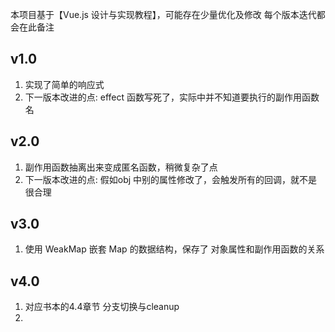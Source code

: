 本项目基于【Vue.js 设计与实现教程】，可能存在少量优化及修改
每个版本迭代都会在此备注

## v1.0
1. 实现了简单的响应式
2. 下一版本改进的点: effect 函数写死了，实际中并不知道要执行的副作用函数名


## v2.0
1. 副作用函数抽离出来变成匿名函数，稍微复杂了点
2. 下一版本改进的点: 假如obj 中别的属性修改了，会触发所有的回调，就不是很合理

## v3.0
1. 使用 WeakMap 嵌套 Map 的数据结构，保存了 对象属性和副作用函数的关系

## v4.0
1. 对应书本的4.4章节 分支切换与cleanup
2. 


